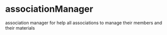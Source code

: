 # associationManager
association manager for help all associations to manage their members and their materials
